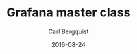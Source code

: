---
conf: Promcon
title: Grafana master class
author: Carl Bergquist
date: 2016-08-24
section: presentations
link: https://promcon.io/2016-berlin/speakers/carl-bergquist/
video: https://www.youtube.com/watch?v=KoU_DquChS8
description: Talk about how to use Grafana with Prometheus
slides: https://docs.google.com/presentation/d/1nJ99ynDgzTfayUrJq-1nts56kUvkOLbS4zvN0yfgBro/edit?usp=sharing
---